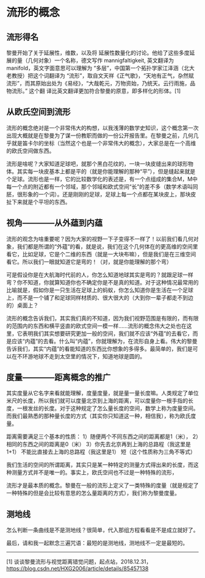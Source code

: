 # 流形的概念

## 流形得名

黎曼开始了关于延展性，维数，以及将 延展性数量化的讨论。他给了这些多度延展的量（几何对象）一个名称，德文写作 mannigfaltigkeit, 英文翻译为 manifold，英文字面意思可以理解为 “多层”，中国第一个拓扑学家江泽涵（北大老教授）把这个词翻译为 “流形”，取自文天祥《正气歌》，“天地有正气，杂然赋流形”，而其原始出处为《易经》，“大哉乾元，万物资始，乃统天。云行雨施，品物流形。” 这个翻 译比英文翻译更加符合黎曼的原意，即多样化的形体。[1]

## 从欧氏空间到流形

流形的概念绝对是一个非常伟大的构想，以我浅薄的数学史知识，这个概念第一次出现大概就是在黎曼为了谋一份教职而做的一份公开报告里。在黎曼之前，几何几乎就是笛卡尔的坐标（当然这个也是一个非常伟大的概念），大家总是在一个高维的欧氏空间做东西。

流形是啥呢？大家知道足球吧，就那个黑白花纹的，一块一块皮缝出来的球形物体。其实每一块皮基本上都是平的（就是你能理解的那种“平”），但是缝起来就是个足球。流形也是一样，它的比较数学化的表述是，有一个点组成的集合M，M中每一个点的附近都有一个邻域，那个邻域和欧式空间“长”的差不多（数学术语叫同胚，很形象的一个词）。还是刚刚的足球，足球上每一个点都在某块皮上，那块皮扯下来就是个平坦的东西。

## 视角————从外蕴到内蕴

流形的观念为啥重要呢？因为大家的视野一下子变得不一样了！以前我们看几何对象，我们都是所谓的“外蕴”的看，就是说，我们在这个几何体在的更高维的空间里看它，比如足球，它是个二维的东西（就是一大块布嘛），但是我们是在三维空间看它。所以我们一眼就知道它是弯的！（对，就是你能理解的那个弯）

可是假设你是在大航海时代前的人，你怎么知道地球其实是弯的？就跟足球一样弯？你不知道，你就算知道你也不确定你是不是真的知道。对于这种情况最常用的比喻就是，假如你是一只生活在足球上的蚂蚁，你怎么知道你是生活在一个足球上，而不是一个铺了和足球同样材质的、很大很大的（大到你一辈子都走不到边的）桌面上？

流形的概念告诉我们，其实我们真的不知道，因为我们视野范围是有限的，而有限的范围内的东西和横平竖直的欧式空间一模一样……流形的概念伟大之处也在这里，它表明我们其实想要研究更加一般的空间，我们就不应该“外蕴”的去看它，而是应该“内蕴”的去看。什么叫“内蕴”，你就理解为，在流形自身上看。伟大的黎曼告诉我们，其实“内蕴”的看能知道的东西比你想象的多得多。最简单的，我们是可以在不环游地球不走到太空里的情况下，知道地球是圆的。

## 度量————距离概念的推广

其实度量从它名字来看就能理解，度量度量，就是量一量长度嘛。人类规定了单位米尺的长度，所以我们就可以度量北京到上海的距离，可以度量你一根手指的长度，一根发丝的长度。对于这种规定了怎么量长度的空间，数学上称为度量空间。而我们最熟悉的那种量长度的方式（其实你只知道这一种，相信我），称为欧氏度量。

距离需要满足三个基本的性质：
1）随便两个不同东西之间的距离都是1（米），
2）相同的东西之间的距离是0（米）
3）你先去北京再到上海的总路程（我这里是1+1） 不能比直接去上海的总路程（我这里是1） 短（这个性质称为三角不等式）

我们生活的空间的所谓距离，其实只是某一种特定的测量方式得出来的长度，而这种测量方式并不是唯一的。事实上，欧氏空间也不过是一种特殊的流形，

流形才是最本质的概念。黎曼在一般的流形上定义了一类特殊的度量（就是规定了一种特殊的但是会比较有意思的怎么量距离的方式），我们称为黎曼度量。

## 测地线

怎么判断一条曲线是不是测地线？很简单，代入那组方程看看是不是成立就好了。

最后，请和我一起默念三遍咒语：最短的是测地线，测地线不一定是最短的。


---
[1] 谈谈黎曼流形与视觉距离错觉问题，起点站，2018.12.31，https://blog.csdn.net/HXG2006/article/details/85457138
